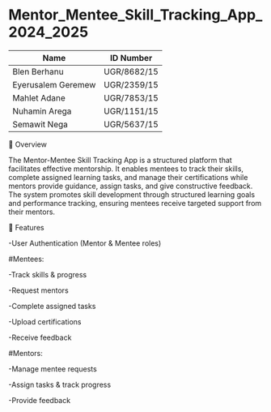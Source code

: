 # Mentor_Mentee_Skill_Tracking_App_2024_2025

| Name| ID Number|
| --- | --- |
| Blen Berhanu | UGR/8682/15 |
| Eyerusalem Geremew| UGR/2359/15| 
| Mahlet Adane| UGR/7853/15|
| Nuhamin Arega| UGR/1151/15|
| Semawit Nega| UGR/5637/15|

 📌 Overview

The Mentor-Mentee Skill Tracking App is a structured platform that facilitates effective mentorship. 
It enables mentees to track their skills, complete assigned learning tasks, and manage their certifications 
while mentors provide guidance, assign tasks, and give constructive feedback. The system promotes skill development 
through structured learning goals and performance tracking, ensuring mentees receive targeted support from their mentors.

 🎯 Features

  -User Authentication (Mentor & Mentee roles)

#Mentees:

  -Track skills & progress

  -Request mentors

  -Complete assigned tasks

  -Upload certifications

  -Receive feedback

#Mentors:

  -Manage mentee requests

  -Assign tasks & track progress

  -Provide feedback
  


